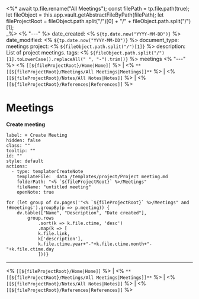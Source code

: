<%*
	await tp.file.rename("All Meetings");
	const filePath = tp.file.path(true);
	let fileObject = this.app.vault.getAbstractFileByPath(filePath);
	let fileProjectRoot = fileObject.path.split("/")[0] + "/" + fileObject.path.split("/")[1];	
_%>
<% "---" %>
date_created: <% `${tp.date.now("YYYY-MM-DD")}` %>
date_modified: <% `${tp.date.now("YYYY-MM-DD")}` %>
document_type: meetings
project: <% `${fileObject.path.split("/")[1]}` %>
description: List of project meetings.
tags: <% `${fileObject.path.split("/")[1].toLowerCase().replaceAll(" ", "-").trim()}` %> meetings
<% "---" %>
<% `[[${fileProjectRoot}/Home|Home]]` %> | <% `**[[${fileProjectRoot}/Meetings/All Meetings|Meetings]]**` %> | <% `[[${fileProjectRoot}/Notes/All Notes|Notes]]` %> | <% `[[${fileProjectRoot}/References|References]]` %>
# Meetings
**Create meeting**

```meta-bind-button
label: + Create Meeting
hidden: false
class: ""
tooltip: ""
id: ""
style: default
actions:
  - type: templaterCreateNote
    templateFile: _data_/templates/project/Project meeting.md
    folderPath: "<% `${fileProjectRoot}` %>/Meetings"
    fileName: "untitled meeting"
    openNote: true

```
```dataviewjs
for (let group of dv.pages('"<% `${fileProjectRoot}` %>/Meetings" and !#meetings').groupBy(p => p.meeting)) {
	dv.table(["Name", "Description", "Date created"], 
		group.rows 
			.sort(k => k.file.ctime, 'desc')
			.map(k => [
			k.file.link, 
			k['description'],
			k.file.ctime.year+"-"+k.file.ctime.month+"-"+k.file.ctime.day
			]))}
```


---
<% `[[${fileProjectRoot}/Home|Home]]` %> | <% `**[[${fileProjectRoot}/Meetings/All Meetings|Meetings]]**` %> | <% `[[${fileProjectRoot}/Notes/All Notes|Notes]]` %> | <% `[[${fileProjectRoot}/References|References]]` %>